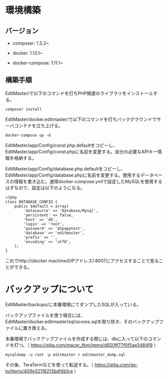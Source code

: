 # 環境構築

## バージョン

- composer: 1.3.2~

- docker: 1.13.1~

- docker-compose: 1.11.1~

## 構築手順

EditMaster/で以下のコマンドを打ちPHP関連のライブラリをインストールする。

```
composer install
```

EditMaster/docker.editmaster/で以下のコマンドを打ちバックグラウンドでサーバコンテナを立ち上げる。

```
docker-compose up -d
```

EditMaster/app/Config/const.php.defaultをコピーし、EditMaster/app/Config/const.phpに名前を変更する。自分の必要なAPIキー情報を格納する。

EditMaster/app/Config/database.php.defaultをコピーし、EditMaster/app/Config/database.phpに名前を変更する。使用するデータベースの情報を書き込む。通常docker-compose.ymlで設定したMySQLを使用するはずなので、設定は以下のようになる。

```
<?php
class DATABASE_CONFIG {
	public $default = array(
		'datasource' => 'Database/Mysql',
		'persistent' => false,
		'host' => 'db',
		'login' => 'root',
		'password' => 'phpapptest',
		'database' => 'editmaster',
		'prefix' => '',
		'encoding' => 'utf8',
	);
}
```

これでhttp://(docker machineのIPアドレス):8007にアクセスすることで見ることができる。

# バックアップについて

EditMaster/backups/に本番環境にてダンプしたSQLが入っている。

バックアップファイルを使う場合には、EditMaster/docker.editmaster/sql/scores.sqlを取り除き、そのバックアップファイルに置き換える。

本番環境でバックアップファイルを作成する際には、dbに入って以下のコマンドを打つ。（ https://qiita.com/macer_fkm/items/d920ff77f0f5ae5484f9 ）

```
mysqldump -u root -p editmaster > editmaster_dump.sql
```

その後、TeraTermなどを使って転送する。（ https://qiita.com/go-to/items/409e32116213bdf4b1ce ）